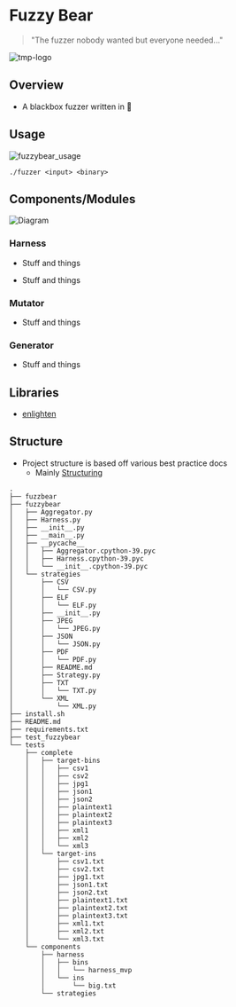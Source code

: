 # Fuzzy Bear

> "The fuzzer nobody wanted but everyone needed..."

![tmp-logo](https://user-images.githubusercontent.com/44337835/122902328-b7a9a880-d391-11eb-96f2-a3c0a019de58.jpeg)


## Overview

+  A blackbox fuzzer written in 🐍

## Usage

![fuzzybear_usage](https://user-images.githubusercontent.com/44337835/124685226-2ea77b00-df14-11eb-81db-94254b33e30c.png)


`./fuzzer <input> <binary>`

## Components/Modules

![Diagram]()

### Harness

+ Stuff and things

+ Stuff and things

### Mutator

+ Stuff and things

### Generator

+ Stuff and things

## Libraries

+ [enlighten](https://pypi.org/project/enlighten/)


## Structure

+ Project structure is based off various best practice docs
    + Mainly [Structuring](https://docs.python-guide.org/writing/structure/)

```
.
├── fuzzbear
├── fuzzybear
│   ├── Aggregator.py
│   ├── Harness.py
│   ├── __init__.py
│   ├── __main__.py
│   ├── __pycache__
│   │   ├── Aggregator.cpython-39.pyc
│   │   ├── Harness.cpython-39.pyc
│   │   └── __init__.cpython-39.pyc
│   └── strategies
│       ├── CSV
│       │   └── CSV.py
│       ├── ELF
│       │   └── ELF.py
│       ├── __init__.py
│       ├── JPEG
│       │   └── JPEG.py
│       ├── JSON
│       │   └── JSON.py
│       ├── PDF
│       │   └── PDF.py
│       ├── README.md
│       ├── Strategy.py
│       ├── TXT
│       │   └── TXT.py
│       └── XML
│           └── XML.py
├── install.sh
├── README.md
├── requirements.txt
├── test_fuzzybear
└── tests
    ├── complete
    │   ├── target-bins
    │   │   ├── csv1
    │   │   ├── csv2
    │   │   ├── jpg1
    │   │   ├── json1
    │   │   ├── json2
    │   │   ├── plaintext1
    │   │   ├── plaintext2
    │   │   ├── plaintext3
    │   │   ├── xml1
    │   │   ├── xml2
    │   │   └── xml3
    │   └── target-ins
    │       ├── csv1.txt
    │       ├── csv2.txt
    │       ├── jpg1.txt
    │       ├── json1.txt
    │       ├── json2.txt
    │       ├── plaintext1.txt
    │       ├── plaintext2.txt
    │       ├── plaintext3.txt
    │       ├── xml1.txt
    │       ├── xml2.txt
    │       └── xml3.txt
    └── components
        ├── harness
        │   ├── bins
        │   │   └── harness_mvp
        │   └── ins
        │       └── big.txt
        └── strategies
```